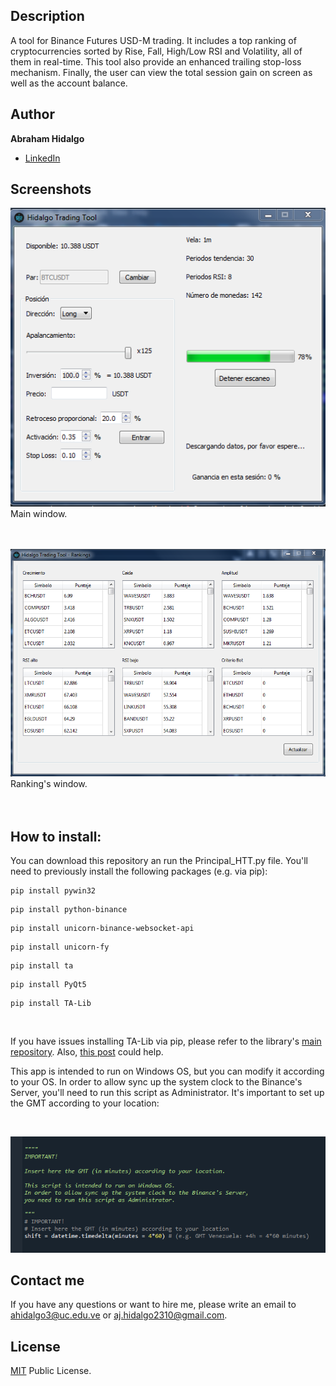 ## Description
A tool for Binance Futures USD-M trading. It includes a top ranking of cryptocurrencies sorted by Rise, Fall, High/Low RSI and Volatility, all of them in real-time. This tool also provide an enhanced trailing stop-loss mechanism. Finally, the user can view the total session gain on screen as well as the account balance.

## Author
**Abraham Hidalgo**
* [LinkedIn](https://www.linkedin.com/in/hidalgoabraham/)

## Screenshots

![App Screenshot](./ventana1.png)
<br />
Main window.
<br />
<br />
<br />
 

![App Screenshot](./ventana2.png)
<br />
Ranking's window.
<br />
<br />
<br />


## How to install:
You can download this repository an run the Principal_HTT.py file. You'll need to previously install the following packages (e.g. via pip):

```
pip install pywin32
```
```
pip install python-binance
```
```
pip install unicorn-binance-websocket-api
```
```
pip install unicorn-fy
```
```
pip install ta
```
```
pip install PyQt5
```
```
pip install TA-Lib
```

<br />

If you have issues installing TA-Lib via pip, please refer to the library's [main repository](https://blog.quantinsti.com/install-ta-lib-python/).  Also, [this post](https://github.com/mrjbq7/ta-lib) could help.

This app is intended to run on Windows OS, but you can modify it according to your OS. In order to allow sync up the system clock to the Binance's Server, you'll need to run this script as Administrator. It's important to set up the GMT according to your location:

<br />

![App Screenshot](./important.png)


## Contact me
If you have any questions or want to hire me, please write an email to ahidalgo3@uc.edu.ve or aj.hidalgo2310@gmail.com.

## License

[MIT](https://choosealicense.com/licenses/mit/) Public License.



